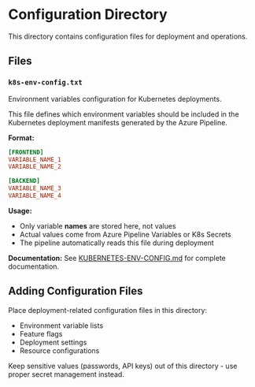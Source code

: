 # Configuration Directory

This directory contains configuration files for deployment and operations.

## Files

### `k8s-env-config.txt`
Environment variables configuration for Kubernetes deployments.

This file defines which environment variables should be included in the Kubernetes deployment manifests generated by the Azure Pipeline.

**Format:**
```ini
[FRONTEND]
VARIABLE_NAME_1
VARIABLE_NAME_2

[BACKEND]
VARIABLE_NAME_3
VARIABLE_NAME_4
```

**Usage:**
- Only variable **names** are stored here, not values
- Actual values come from Azure Pipeline Variables or K8s Secrets
- The pipeline automatically reads this file during deployment

**Documentation:**
See [KUBERNETES-ENV-CONFIG.md](../docs/KUBERNETES-ENV-CONFIG.md) for complete documentation.

## Adding Configuration Files

Place deployment-related configuration files in this directory:
- Environment variable lists
- Feature flags
- Deployment settings
- Resource configurations

Keep sensitive values (passwords, API keys) out of this directory - use proper secret management instead.

